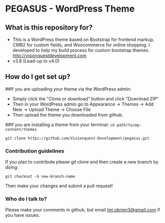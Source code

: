 # PEGASUS - WordPress Theme #

## What is this repository for? ##

* This is a WordPress theme based on Bootstrap for frontend markup, CMB2 for custom fields, and Woocommerce for online shopping. I developed to help my build process for custom bootstrap themes. http://visionquestdevelopment.com
* v3.8 (Lead-up to v4.0)

## How do I get set up? ##

##If you are uploading your theme via the WordPress admin: 
* Simply click the "Clone or download" button and click "Download ZIP" 
* Then in your WordPress admin go to Appearance -> Themes -> Add New -> Upload Theme -> Choose File
* Then upload the theme you downloaded from github.

##If you are installing a theme from your terminal:
`cd path/to/wp-content/themes`

`git clone https://github.com/Visionquest-Development/pegasus.git`


### Contribution guidelines ###
If you plan to contribute please git clone and then create a new branch by doing:

`git checkout -b new-branch-name`

Then make your changes and submit a pull request!

### Who do I talk to? ###

Please make your comments in github, but email jim.obrien3@gmail.com if you have issues. 